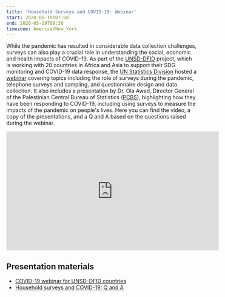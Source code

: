 ```yaml
---
title: 'Household Surveys and COVID-19: Webinar'
start: 2020-05-19T07:00
end: 2020-05-19T08:30
timezone: America/New_York
---
```


While the pandemic has resulted in considerable data collection challenges,
surveys can also play a crucial role in understanding the social, economic and
health impacts of COVID-19. As part of the
[UNSD-DFID](https://unstats.un.org/capacity-development/UNSD-DFID/) project,
which is working with 20 countries in Africa and Asia to support their SDG
monitoring and COVID-19 data response, the
[UN Statistics Division](https://unstats.un.org) hosted a
[webinar](https://unstats.un.org/capacity-development/meetings/UNSD-DFID-webinar-household-survey/)
covering topics including the role of surveys during the pandemic, telephone
surveys and sampling, and questionnaire design and data collection. It also
includes a presentation by Dr. Ola Awad, Director General of the Palestinian
Central Bureau of Statistics ([PCBS](http://www.pcbs.gov.ps/default.aspx)),
highlighting how they have been responding to COVID-19, including using surveys
to measure the impacts of the pandemic on people's lives. Here you can find the
video, a copy of the presentations, and a Q and A based on the questions raised
during the webinar.

<iframe width="560" height="315" src="https://www.youtube.com/embed/Z-U-e5hwj1c" frameborder="0" allow="accelerometer; autoplay; encrypted-media; gyroscope; picture-in-picture" allowfullscreen></iframe>

## Presentation materials

- [COVID-19 webinar for UNSD-DFID countries](https://unstats.un.org/capacity-development/meetings/UNSD-DFID-webinar-household-survey/documents/COVID-19-Household-surveys-webinar.pdf)
- [Household surveys and COVID-19: Q and A](https://unstats.un.org/capacity-development/meetings/UNSD-DFID-webinar-household-survey/documents/Household-Surveys-webinar-QA.pdf)
